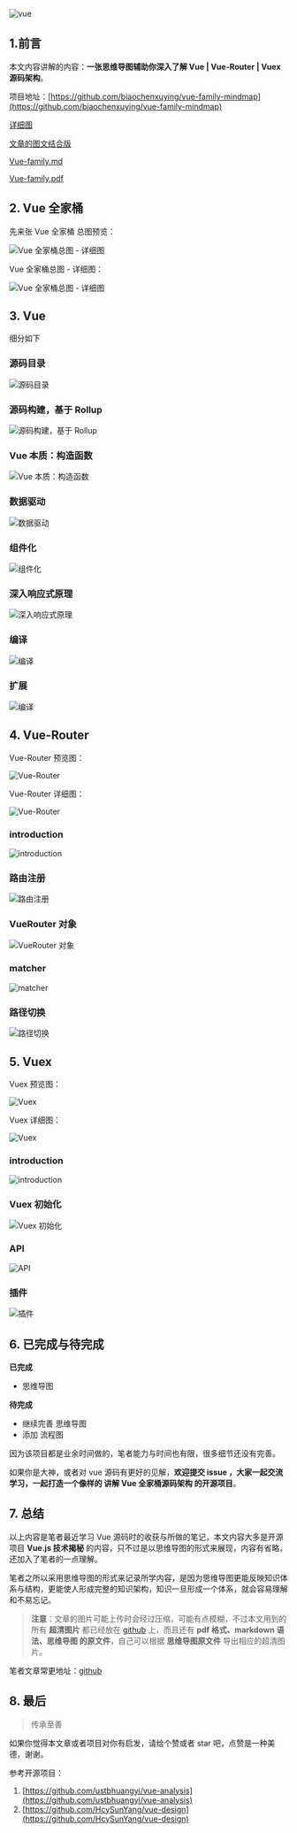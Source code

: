 ![vue](https://upload-images.jianshu.io/upload_images/12890819-7820bc20092c4c40.png?imageMogr2/auto-orient/strip%7CimageView2/2/w/1240)

## 1.前言

本文内容讲解的内容：**一张思维导图辅助你深入了解 Vue | Vue-Router | Vuex 源码架构**。

项目地址：[https://github.com/biaochenxuying/vue-family-mindmap](https://github.com/biaochenxuying/vue-family-mindmap)

[详细图](./Vue-family.jpg)

[文章的图文结合版](https://biaochenxuying.cn/articleDetail?article_id=5cd7896c74289f3d47ed13ea)

[Vue-family.md](https://github.com/biaochenxuying/vue-family-mindmap/blob/master/Vue-family.md)

[Vue-family.pdf](https://github.com/biaochenxuying/vue-family-mindmap/blob/master/Vue-family.pdf)



## 2. Vue 全家桶

先来张 Vue 全家桶 总图预览：

![Vue 全家桶总图 - 详细图](./Vue-family-min.png)

Vue 全家桶总图 - 详细图：

![Vue 全家桶总图 - 详细图](./Vue-family.jpg)


## 3. Vue 

细分如下

### 源码目录


![源码目录](./vue/1.png)

### 源码构建，基于 Rollup 

![源码构建，基于 Rollup](./vue/2.png)

### Vue 本质：构造函数


![Vue 本质：构造函数](./vue/3.png)

### 数据驱动


![数据驱动](./vue/4.png)

### 组件化

![组件化](./vue/5.png)

### 深入响应式原理

![深入响应式原理](./vue/6.png)

### 编译

![编译](./vue/7.png)

### 扩展

![编译](./vue/8.png)


## 4. Vue-Router

Vue-Router 预览图：

![Vue-Router](./vue-router/Vue-Router-min.png)

Vue-Router 详细图：

![Vue-Router](./vue-router/Vue-Router.png)

### introduction


![introduction](./vue-router/1.png)

### 路由注册

![路由注册](./vue-router/2.png)

### VueRouter 对象

![VueRouter 对象](./vue-router/3.png)

### matcher

![matcher](./vue-router/4.png)

### 路径切换


![路径切换](./vue-router/5.png)

## 5. Vuex


Vuex 预览图：

![Vuex](./vuex/Vuex-min.png)

Vuex 详细图：

![Vuex](./vuex/Vuex.png)

### introduction

![introduction](./vuex/1.png)

### Vuex 初始化

![Vuex 初始化](./vuex/2.png)

### API

![API](./vuex/3.png)

### 插件


![插件](./vuex/4.png)

## 6. 已完成与待完成

**已完成**

- 思维导图

**待完成**

- 继续完善 思维导图
- 添加 流程图

因为该项目都是业余时间做的，笔者能力与时间也有限，很多细节还没有完善。

如果你是大神，或者对 vue 源码有更好的见解，**欢迎提交 issue ，大家一起交流学习，一起打造一个像样的 讲解 Vue 全家桶源码架构 的开源项目**。

## 7. 总结

以上内容是笔者最近学习 Vue 源码时的收获与所做的笔记，本文内容大多是开源项目 **Vue.js 技术揭秘** 的内容，只不过是以思维导图的形式来展现，内容有省略，还加入了笔者的一点理解。

笔者之所以采用思维导图的形式来记录所学内容，是因为思维导图更能反映知识体系与结构，更能使人形成完整的知识架构，知识一旦形成一个体系，就会容易理解和不易忘记。

> **注意**：文章的图片可能上传时会经过压缩，可能有点模糊，不过本文用到的 所有 **超清图片** 都已经放在 [github](https://github.com/biaochenxuying/vue-family-mindmap) 上，而且还有 **pdf 格式、markdown 语法、思维导图 的原文件**，自己可以根据 **思维导图原文件** 导出相应的超清图片。

笔者文章常更地址：[github](https://github.com/biaochenxuying/blog) 

## 8. 最后

> 传承至善

如果你觉得本文章或者项目对你有启发，请给个赞或者  star 吧，点赞是一种美德，谢谢。

参考开源项目：

1. [https://github.com/ustbhuangyi/vue-analysis](https://github.com/ustbhuangyi/vue-analysis)
2. [https://github.com/HcySunYang/vue-design](https://github.com/HcySunYang/vue-design)
